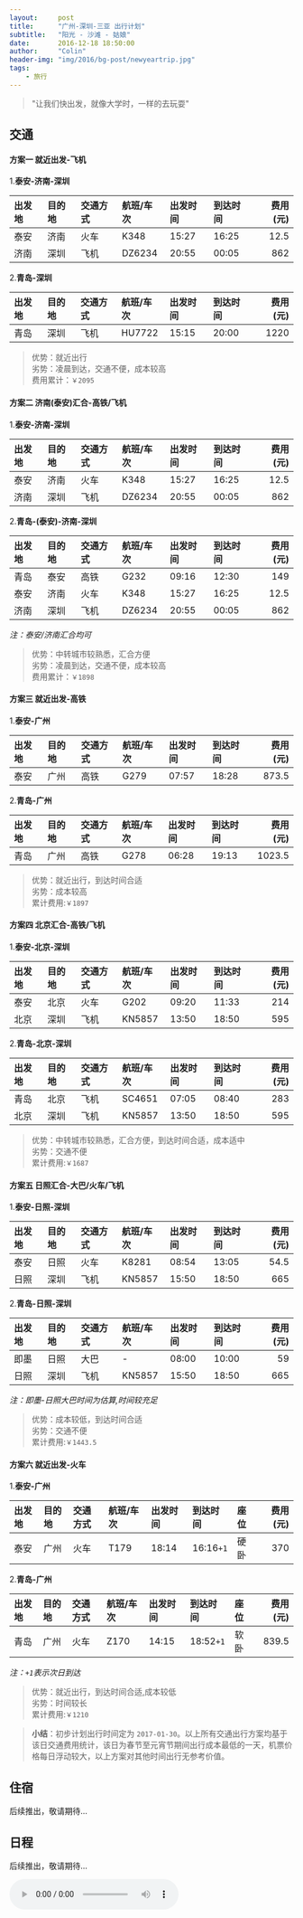 ```yaml
---
layout:     post
title:      "广州-深圳-三亚 出行计划"
subtitle:   "阳光 - 沙滩 - 姑娘"
date:       2016-12-18 18:50:00
author:     "Colin"
header-img: "img/2016/bg-post/newyeartrip.jpg"
tags:
    - 旅行
---
```


> "让我们快出发，就像大学时，一样的去玩耍"


## 交通

#### 方案一 就近出发-飞机

1.**泰安-济南-深圳**

|出发地|目的地|交通方式|航班/车次|出发时间|到达时间|费用(元)|
|:-|:-|:-|:-|:-|:-|-:|
|泰安|济南|火车|K348|15:27|16:25|12.5|
|济南|深圳|飞机|DZ6234|20:55|00:05|862|

2.**青岛-深圳**

|出发地|目的地|交通方式|航班/车次|出发时间|到达时间|费用(元)|
|:-|:-|:-|:-|:-|:-|-:|
|青岛|深圳|飞机|HU7722|15:15|20:00|1220|

>优势：就近出行<br>
劣势：凌晨到达，交通不便，成本较高<br>
费用累计：`￥2095`

#### 方案二 济南(泰安)汇合-高铁/飞机

1.**泰安-济南-深圳**

|出发地|目的地|交通方式|航班/车次|出发时间|到达时间|费用(元)|
|:-|:-|:-|:-|:-|:-|-:|
|泰安|济南|火车|K348|15:27|16:25|12.5|
|济南|深圳|飞机|DZ6234|20:55|00:05|862|

2.**青岛-(泰安)-济南-深圳**

|出发地|目的地|交通方式|航班/车次|出发时间|到达时间|费用(元)|
|:-|:-|:-|:-|:-|:-|-:|
|青岛|泰安|高铁|G232|09:16|12:30|149|
|泰安|济南|火车|K348|15:27|16:25|12.5|
|济南|深圳|飞机|DZ6234|20:55|00:05|862|

*注：泰安/济南汇合均可*
>优势：中转城市较熟悉，汇合方便<br>
劣势：凌晨到达，交通不便，成本较高<br>
费用累计：`￥1898`

#### 方案三 就近出发-高铁

1.**泰安-广州**

|出发地|目的地|交通方式|航班/车次|出发时间|到达时间|费用(元)|
|:-|:-|:-|:-|:-|:-|-:|
|泰安|广州|高铁|G279|07:57|18:28|873.5|

2.**青岛-广州**

|出发地|目的地|交通方式|航班/车次|出发时间|到达时间|费用(元)|
|:-|:-|:-|:-|:-|:-|-:|
|青岛|广州|高铁|G278|06:28|19:13|1023.5|

>优势：就近出行，到达时间合适<br>
劣势：成本较高<br>
累计费用:`￥1897`

#### 方案四 北京汇合-高铁/飞机

1.**泰安-北京-深圳**

|出发地|目的地|交通方式|航班/车次|出发时间|到达时间|费用(元)|
|:-|:-|:-|:-|:-|:-|-:|
|泰安|北京|火车|G202|09:20|11:33|214|
|北京|深圳|飞机|KN5857|13:50|18:50|595|

2.**青岛-北京-深圳**

|出发地|目的地|交通方式|航班/车次|出发时间|到达时间|费用(元)|
|:-|:-|:-|:-|:-|:-|-:|
|青岛|北京|飞机|SC4651|07:05|08:40|283|
|北京|深圳|飞机|KN5857|13:50|18:50|595|

>优势：中转城市较熟悉，汇合方便，到达时间合适，成本适中<br>
劣势：交通不便<br>
累计费用:`￥1687`


#### 方案五 日照汇合-大巴/火车/飞机

1.**泰安-日照-深圳**

|出发地|目的地|交通方式|航班/车次|出发时间|到达时间|费用(元)|
|:-|:-|:-|:-|:-|:-|-:|
|泰安|日照|火车|K8281|08:54|13:05|54.5|
|日照|深圳|飞机|KN5857|15:50|18:50|665|

2.**青岛-日照-深圳**

|出发地|目的地|交通方式|航班/车次|出发时间|到达时间|费用(元)|
|:-|:-|:-|:-|:-|:-|-:|
|即墨|日照|大巴|-|08:00|10:00|59|
|日照|深圳|飞机|KN5857|15:50|18:50|665|

*注：即墨-日照大巴时间为估算,时间较充足*

>优势：成本较低，到达时间合适<br>
劣势：交通不便<br>
累计费用:`￥1443.5`

#### 方案六 就近出发-火车

1.**泰安-广州**

|出发地|目的地|交通方式|航班/车次|出发时间|到达时间|座位|费用(元)|
|:-|:-|:-|:-|:-|:-|:-|-:|
|泰安|广州|火车|T179|18:14|16:16`+1`|硬卧|370|

2.**青岛-广州**

|出发地|目的地|交通方式|航班/车次|出发时间|到达时间|座位|费用(元)|
|:-|:-|:-|:-|:-|:-|:-|-:|
|青岛|广州|火车|Z170|14:15|18:52`+1`|软卧|839.5|

*注：`+1`表示次日到达*

>优势：就近出行，到达时间合适,成本较低<br>
劣势：时间较长<br>
累计费用:`￥1210`

>**小结**：初步计划出行时间定为 `2017-01-30`。以上所有交通出行方案均基于该日交通费用统计，该日为春节至元宵节期间出行成本最低的一天，机票价格每日浮动较大，以上方案对其他时间出行无参考价值。

## 住宿
后续推出，敬请期待…

## 日程
后续推出，敬请期待…

<audio src="http://link.hhtjim.com/163/125517.mp3" controls autoplay loop></audio>
<script>window.addEventListener('load',function(){$('table').addClass('table-responsive').addClass('table-striped').addClass('table-hover')})</script>